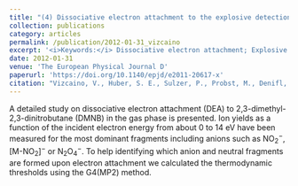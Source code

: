 ```yaml
---
title: "(4) Dissociative electron attachment to the explosive detection taggant 2,3-dimethyl-2,3-dinitrobutane (DMNB)"
collection: publications
category: articles
permalink: /publication/2012-01-31_vizcaino
excerpt: '<i>Keywords:</i> Dissociative electron attachment; Explosive detection taggant; DMNB'
date: 2012-01-31
venue: 'The European Physical Journal D'
paperurl: 'https://doi.org/10.1140/epjd/e2011-20617-x'
citation: "Vizcaino, V., Huber, S. E., Sulzer, P., Probst, M., Denifl, S., & Scheier, P. (2012). Dissociative electron attachment to the explosive detection taggant 2,3-dimethyl-2,3-dinitrobutane (DMNB). <i>The European Physical Journal D, 66</i>, 27."
---
```


A detailed study on dissociative electron attachment (DEA) to 2,3-dimethyl-2,3-dinitrobutane (DMNB) in the gas phase is presented. Ion yields as a function of the incident electron energy from about 0 to 14 eV have been measured for the most dominant fragments including anions such as NO<sub>2</sub><sup>−</sup>, [M-NO<sub>2</sub>]<sup>−</sup> or N<sub>2</sub>O<sub>4</sub><sup>−</sup>. To help identifying which anion and neutral fragments are formed upon electron attachment we calculated the thermodynamic thresholds using the G4(MP2) method.